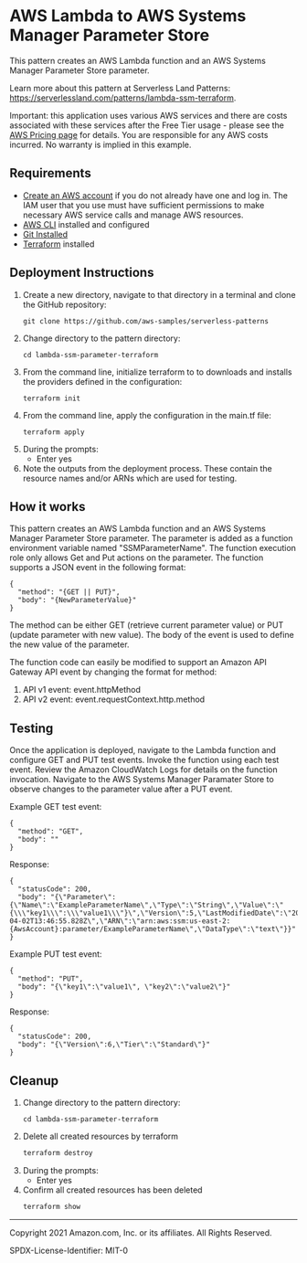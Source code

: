 # AWS Lambda to AWS Systems Manager Parameter Store

This pattern creates an AWS Lambda function and an AWS Systems Manager Parameter Store parameter.

Learn more about this pattern at Serverless Land Patterns: https://serverlessland.com/patterns/lambda-ssm-terraform.

Important: this application uses various AWS services and there are costs associated with these services after the Free Tier usage - please see the [AWS Pricing page](https://aws.amazon.com/pricing/) for details. You are responsible for any AWS costs incurred. No warranty is implied in this example.

## Requirements

* [Create an AWS account](https://portal.aws.amazon.com/gp/aws/developer/registration/index.html) if you do not already have one and log in. The IAM user that you use must have sufficient permissions to make necessary AWS service calls and manage AWS resources.
* [AWS CLI](https://docs.aws.amazon.com/cli/latest/userguide/install-cliv2.html) installed and configured
* [Git Installed](https://git-scm.com/book/en/v2/Getting-Started-Installing-Git)
* [Terraform](https://learn.hashicorp.com/tutorials/terraform/install-cli?in=terraform/aws-get-started) installed

## Deployment Instructions

1. Create a new directory, navigate to that directory in a terminal and clone the GitHub repository:
    ``` 
    git clone https://github.com/aws-samples/serverless-patterns
    ```
1. Change directory to the pattern directory:
    ```
    cd lambda-ssm-parameter-terraform
    ```
1. From the command line, initialize terraform to  to downloads and installs the providers defined in the configuration:
    ```
    terraform init
    ```
1. From the command line, apply the configuration in the main.tf file:
    ```
    terraform apply
    ```
1. During the prompts:
    * Enter yes
1. Note the outputs from the deployment process. These contain the resource names and/or ARNs which are used for testing.

## How it works

This pattern creates an AWS Lambda function and an AWS Systems Manager Parameter Store parameter. The parameter is added as a function environment variable named "SSMParameterName". The function execution role only allows Get and Put actions on the parameter. The function supports a JSON event in the following format:

```
{
  "method": "{GET || PUT}",
  "body": "{NewParameterValue}"
}
```

The method can be either GET (retrieve current parameter value) or PUT (update parameter with new value). The body of the event is used to define the new value of the parameter.

The function code can easily be modified to support an Amazon API Gateway API event by changing the format for method:

1. API v1 event: event.httpMethod
1. API v2 event: event.requestContext.http.method

## Testing

Once the application is deployed, navigate to the Lambda function and configure GET and PUT test events. Invoke the function using each test event. Review the Amazon CloudWatch Logs for details on the function invocation. Navigate to the AWS Systems Manager Paramater Store to observe changes to the parameter value after a PUT event.

Example GET test event:
```
{
  "method": "GET",
  "body": ""
}
```

Response:
```
{
  "statusCode": 200,
  "body": "{\"Parameter\":{\"Name\":\"ExampleParameterName\",\"Type\":\"String\",\"Value\":\"{\\\"key1\\\":\\\"value1\\\"}\",\"Version\":5,\"LastModifiedDate\":\"2021-04-02T13:46:55.828Z\",\"ARN\":\"arn:aws:ssm:us-east-2:{AwsAccount}:parameter/ExampleParameterName\",\"DataType\":\"text\"}}"
}
```

Example PUT test event:
```
{
  "method": "PUT",
  "body": "{\"key1\":\"value1\", \"key2\":\"value2\"}"
}
```

Response: 
```
{
  "statusCode": 200,
  "body": "{\"Version\":6,\"Tier\":\"Standard\"}"
}
```

## Cleanup
 
1. Change directory to the pattern directory:
    ```
    cd lambda-ssm-parameter-terraform
    ```
1. Delete all created resources by terraform
    ```bash
    terraform destroy
    ```
1. During the prompts:
    * Enter yes
1. Confirm all created resources has been deleted
    ```bash
    terraform show
    ```
----
Copyright 2021 Amazon.com, Inc. or its affiliates. All Rights Reserved.

SPDX-License-Identifier: MIT-0
